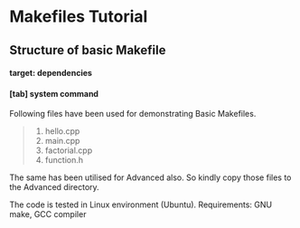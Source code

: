 # Makefiles Tutorial 

## Structure of basic Makefile 

#### target: dependencies
#### [tab] system command 

Following files have been used for demonstrating Basic Makefiles. 
>1) hello.cpp </br>
>2) main.cpp </br>
>3) factorial.cpp </br>
>4) function.h </br>

The same has been utilised for Advanced also. So kindly copy those files to the Advanced directory.

The code is tested in Linux environment (Ubuntu). 
Requirements: GNU make, GCC compiler 




